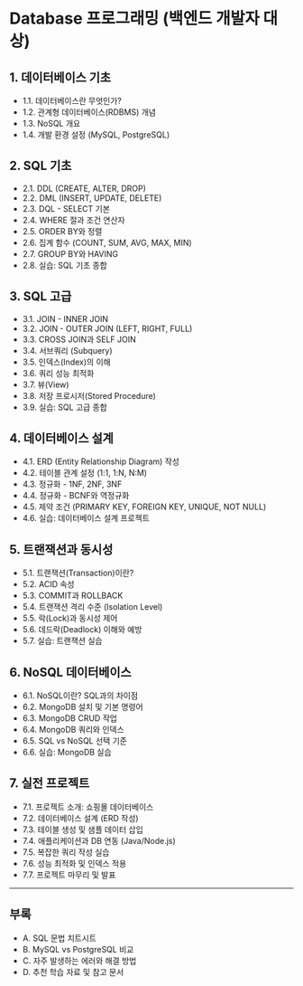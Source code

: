 # Database 프로그래밍 (백엔드 개발자 대상)

## 1. 데이터베이스 기초
- 1.1. 데이터베이스란 무엇인가?
- 1.2. 관계형 데이터베이스(RDBMS) 개념
- 1.3. NoSQL 개요
- 1.4. 개발 환경 설정 (MySQL, PostgreSQL)

## 2. SQL 기초
- 2.1. DDL (CREATE, ALTER, DROP)
- 2.2. DML (INSERT, UPDATE, DELETE)
- 2.3. DQL - SELECT 기본
- 2.4. WHERE 절과 조건 연산자
- 2.5. ORDER BY와 정렬
- 2.6. 집계 함수 (COUNT, SUM, AVG, MAX, MIN)
- 2.7. GROUP BY와 HAVING
- 2.8. 실습: SQL 기초 종합

## 3. SQL 고급
- 3.1. JOIN - INNER JOIN
- 3.2. JOIN - OUTER JOIN (LEFT, RIGHT, FULL)
- 3.3. CROSS JOIN과 SELF JOIN
- 3.4. 서브쿼리 (Subquery)
- 3.5. 인덱스(Index)의 이해
- 3.6. 쿼리 성능 최적화
- 3.7. 뷰(View)
- 3.8. 저장 프로시저(Stored Procedure)
- 3.9. 실습: SQL 고급 종합

## 4. 데이터베이스 설계
- 4.1. ERD (Entity Relationship Diagram) 작성
- 4.2. 테이블 관계 설정 (1:1, 1:N, N:M)
- 4.3. 정규화 - 1NF, 2NF, 3NF
- 4.4. 정규화 - BCNF와 역정규화
- 4.5. 제약 조건 (PRIMARY KEY, FOREIGN KEY, UNIQUE, NOT NULL)
- 4.6. 실습: 데이터베이스 설계 프로젝트

## 5. 트랜잭션과 동시성
- 5.1. 트랜잭션(Transaction)이란?
- 5.2. ACID 속성
- 5.3. COMMIT과 ROLLBACK
- 5.4. 트랜잭션 격리 수준 (Isolation Level)
- 5.5. 락(Lock)과 동시성 제어
- 5.6. 데드락(Deadlock) 이해와 예방
- 5.7. 실습: 트랜잭션 실습

## 6. NoSQL 데이터베이스
- 6.1. NoSQL이란? SQL과의 차이점
- 6.2. MongoDB 설치 및 기본 명령어
- 6.3. MongoDB CRUD 작업
- 6.4. MongoDB 쿼리와 인덱스
- 6.5. SQL vs NoSQL 선택 기준
- 6.6. 실습: MongoDB 실습

## 7. 실전 프로젝트
- 7.1. 프로젝트 소개: 쇼핑몰 데이터베이스
- 7.2. 데이터베이스 설계 (ERD 작성)
- 7.3. 테이블 생성 및 샘플 데이터 삽입
- 7.4. 애플리케이션과 DB 연동 (Java/Node.js)
- 7.5. 복잡한 쿼리 작성 실습
- 7.6. 성능 최적화 및 인덱스 적용
- 7.7. 프로젝트 마무리 및 발표

---

## 부록
- A. SQL 문법 치트시트
- B. MySQL vs PostgreSQL 비교
- C. 자주 발생하는 에러와 해결 방법
- D. 추천 학습 자료 및 참고 문서
